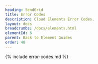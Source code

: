 ```yaml
---
heading: SendGrid
title: Error Codes
description: Cloud Elements Error Codes.
layout: docs
breadcrumbs: /docs/elements.html
elementId: 6
parent: Back to Element Guides
order: 40
---
```


{% include error-codes.md %}
